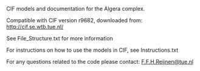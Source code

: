 CIF models and documentation for the Algera complex.

Compatible with CIF version r9682, downloaded from: http://cif.se.wtb.tue.nl/

See File_Structure.txt for more information

For instructions on how to use the models in CIF, see Instructions.txt

For any questions related to the code please contact: F.F.H.Reijnen@tue.nl
